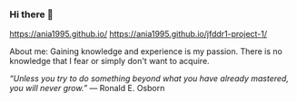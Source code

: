 ### Hi there 👋

https://ania1995.github.io/
https://ania1995.github.io/jfddr1-project-1/

About me:
Gaining knowledge and experience is my passion. There is no knowledge that I fear or simply don't want to acquire.

_“Unless you try to do something beyond what you have already mastered, you will never grow.”_ ― Ronald E. Osborn
